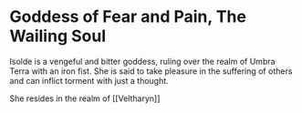 # Goddess of Fear and Pain, The Wailing Soul

Isolde is a vengeful and bitter goddess, ruling over the realm of Umbra Terra with an iron fist. She is said to take pleasure in the suffering of others and can inflict torment with just a thought.

She resides in the realm of [[Veltharyn]]